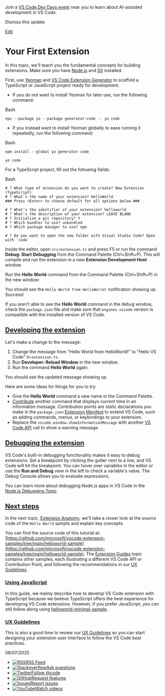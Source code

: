 Join a [VS Code Dev Days event](https://code.visualstudio.com/dev-days) near you to learn about AI-assisted development in VS Code.

Dismiss this update

[Edit](https://vscode.dev/github/microsoft/vscode-docs/blob/main/api/get-started/your-first-extension.md "Edit this document in vscode.dev")

# Your First Extension

In this topic, we'll teach you the fundamental concepts for building extensions. Make sure you have [Node.js](https://nodejs.org/) and [Git](https://git-scm.com/) installed.

First, use [Yeoman](https://yeoman.io/) and [VS Code Extension Generator](https://www.npmjs.com/package/generator-code) to scaffold a TypeScript or JavaScript project ready for development.

- If you do not want to install Yeoman for later use, run the following command:



Bash



```
npx --package yo --package generator-code -- yo code

```

- If you instead want to install Yeoman globally to ease running it repeatedly, run the following command:



Bash



```
npm install --global yo generator-code

yo code

```


For a TypeScript project, fill out the following fields:

Bash

```
# ? What type of extension do you want to create? New Extension (TypeScript)
# ? What's the name of your extension? HelloWorld
### Press <Enter> to choose default for all options below ###

# ? What's the identifier of your extension? helloworld
# ? What's the description of your extension? LEAVE BLANK
# ? Initialize a git repository? Y
# ? Which bundler to use? unbundled
# ? Which package manager to use? npm

# ? Do you want to open the new folder with Visual Studio Code? Open with `code`

```

Inside the editor, open `src/extension.ts` and press F5 or run the command **Debug: Start Debugging** from the Command Palette (Ctrl+Shift+P). This will compile and run the extension in a new **Extension Development Host** window.

Run the **Hello World** command from the Command Palette (Ctrl+Shift+P) in the new window:

You should see the `Hello World from HelloWorld!` notification showing up. Success!

If you aren't able to see the **Hello World** command in the debug window, check the `package.json` file and make sure that `engines.vscode` version is compatible with the installed version of VS Code.

## [Developing the extension](https://code.visualstudio.com/api/get-started/your-first-extension\#developing-the-extension)

Let's make a change to the message:

1. Change the message from "Hello World from HelloWorld!" to "Hello VS Code" in `extension.ts`.
2. Run **Developer: Reload Window** in the new window.
3. Run the command **Hello World** again.

You should see the updated message showing up.

Here are some ideas for things for you to try:

- Give the **Hello World** command a new name in the Command Palette.
- [Contribute](https://code.visualstudio.com/api/references/contribution-points) another command that displays current time in an information message. Contribution points are static declarations you make in the `package.json` [Extension Manifest](https://code.visualstudio.com/api/references/extension-manifest) to extend VS Code, such as adding commands, menus, or keybindings to your extension.
- Replace the `vscode.window.showInformationMessage` with another [VS Code API](https://code.visualstudio.com/api/references/vscode-api) call to show a warning message.

## [Debugging the extension](https://code.visualstudio.com/api/get-started/your-first-extension\#debugging-the-extension)

VS Code's built-in debugging functionality makes it easy to debug extensions. Set a breakpoint by clicking the gutter next to a line, and VS Code will hit the breakpoint. You can hover over variables in the editor or use the **Run and Debug** view in the left to check a variable's value. The Debug Console allows you to evaluate expressions.

You can learn more about debugging Node.js apps in VS Code in the [Node.js Debugging Topic](https://code.visualstudio.com/docs/nodejs/nodejs-debugging).

## [Next steps](https://code.visualstudio.com/api/get-started/your-first-extension\#next-steps)

In the next topic, [Extension Anatomy](https://code.visualstudio.com/api/get-started/extension-anatomy), we'll take a closer look at the source code of the `Hello World` sample and explain key concepts.

You can find the source code of this tutorial at: [https://github.com/microsoft/vscode-extension-samples/tree/main/helloworld-sample](https://github.com/microsoft/vscode-extension-samples/tree/main/helloworld-sample). The [Extension Guides](https://code.visualstudio.com/api/extension-guides/overview) topic contains other samples, each illustrating a different VS Code API or Contribution Point, and following the recommendations in our [UX Guidelines](https://code.visualstudio.com/api/ux-guidelines/overview).

### [Using JavaScript](https://code.visualstudio.com/api/get-started/your-first-extension\#using-javascript)

In this guide, we mainly describe how to develop VS Code extension with TypeScript because we believe TypeScript offers the best experience for developing VS Code extensions. However, if you prefer JavaScript, you can still follow along using [helloworld-minimal-sample](https://github.com/microsoft/vscode-extension-samples/tree/main/helloworld-minimal-sample).

### [UX Guidelines](https://code.visualstudio.com/api/get-started/your-first-extension\#ux-guidelines)

This is also a good time to review our [UX Guidelines](https://code.visualstudio.com/api/ux-guidelines/overview) so you can start designing your extension user interface to follow the VS Code best practices.

08/07/2025

- [![RSS](https://code.visualstudio.com/assets/community/sidebar/rss.svg)RSS Feed](https://code.visualstudio.com/feed.xml)
- [![Stackoverflow](https://code.visualstudio.com/assets/community/sidebar/stackoverflow.svg)Ask questions](https://stackoverflow.com/questions/tagged/vscode)
- [![Twitter](https://code.visualstudio.com/assets/community/sidebar/twitter.svg)Follow @code](https://go.microsoft.com/fwlink/?LinkID=533687)
- [![GitHub](https://code.visualstudio.com/assets/community/sidebar/github.svg)Request features](https://go.microsoft.com/fwlink/?LinkID=533482)
- [![Issues](https://code.visualstudio.com/assets/community/sidebar/issue.svg)Report issues](https://www.github.com/Microsoft/vscode/issues)
- [![YouTube](https://code.visualstudio.com/assets/community/sidebar/youtube.svg)Watch videos](https://www.youtube.com/channel/UCs5Y5_7XK8HLDX0SLNwkd3w)